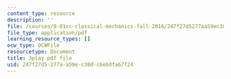 ```yaml
---
content_type: resource
description: ''
file: /courses/8-01sc-classical-mechanics-fall-2016/247f27d5277aa59ec38dc6ebdfa67f24_uo86ir31pn0.pdf
file_type: application/pdf
learning_resource_types: []
ocw_type: OCWFile
resourcetype: Document
title: 3play pdf file
uid: 247f27d5-277a-a59e-c38d-c6ebdfa67f24
---
```

